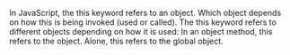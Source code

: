 In JavaScript, the this keyword refers to an object. Which object depends on how this is being invoked (used or called). 
The this keyword refers to different objects depending on how it is used: In an object method, this refers to the object.
Alone, this refers to the global object.
